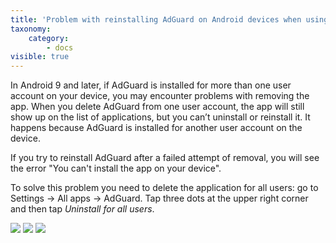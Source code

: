 ```yaml
---
title: 'Problem with reinstalling AdGuard on Android devices when using the app on multiple accounts'
taxonomy:
    category:
        - docs
visible: true
---
```


In Android 9 and later, if AdGuard is installed for more than one user account on your device, you may encounter problems with removing the app. When you delete AdGuard from one user account, the app will still show up on the list of applications, but you can’t uninstall or reinstall it. It happens because AdGuard is installed for another user account on the device. 

If you try to reinstall AdGuard after a failed attempt of removal, you will see the error "You can't install the app on your device".

To solve this problem you need to delete the application for all users: go to Settings -> All apps -> AdGuard. Tap three dots at the upper right corner and then tap *Uninstall for all users*.

<img src="https://cdn.adguard.com/public/Adguard/kb/android/multiple_users/uninst_en.png">

<img src="https://cdn.adguard.com/public/Adguard/kb/android/multiple_users/uninst2_en.png">

<img src="https://cdn.adguard.com/public/Adguard/kb/android/multiple_users/uninst3_en.png">